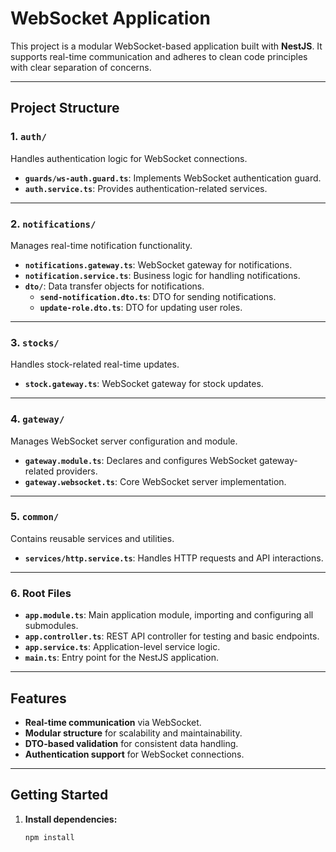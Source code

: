 # WebSocket Application

This project is a modular WebSocket-based application built with **NestJS**. It supports real-time communication and adheres to clean code principles with clear separation of concerns.

---

## Project Structure

### 1. `auth/`
Handles authentication logic for WebSocket connections.

- **`guards/ws-auth.guard.ts`**: Implements WebSocket authentication guard.
- **`auth.service.ts`**: Provides authentication-related services.

---

### 2. `notifications/`
Manages real-time notification functionality.

- **`notifications.gateway.ts`**: WebSocket gateway for notifications.
- **`notification.service.ts`**: Business logic for handling notifications.
- **`dto/`**: Data transfer objects for notifications.
  - **`send-notification.dto.ts`**: DTO for sending notifications.
  - **`update-role.dto.ts`**: DTO for updating user roles.

---

### 3. `stocks/`
Handles stock-related real-time updates.

- **`stock.gateway.ts`**: WebSocket gateway for stock updates.

---

### 4. `gateway/`
Manages WebSocket server configuration and module.

- **`gateway.module.ts`**: Declares and configures WebSocket gateway-related providers.
- **`gateway.websocket.ts`**: Core WebSocket server implementation.

---

### 5. `common/`
Contains reusable services and utilities.

- **`services/http.service.ts`**: Handles HTTP requests and API interactions.

---

### 6. Root Files
- **`app.module.ts`**: Main application module, importing and configuring all submodules.
- **`app.controller.ts`**: REST API controller for testing and basic endpoints.
- **`app.service.ts`**: Application-level service logic.
- **`main.ts`**: Entry point for the NestJS application.

---

## Features
- **Real-time communication** via WebSocket.
- **Modular structure** for scalability and maintainability.
- **DTO-based validation** for consistent data handling.
- **Authentication support** for WebSocket connections.

---

## Getting Started

1. **Install dependencies:**
   ```bash
   npm install
